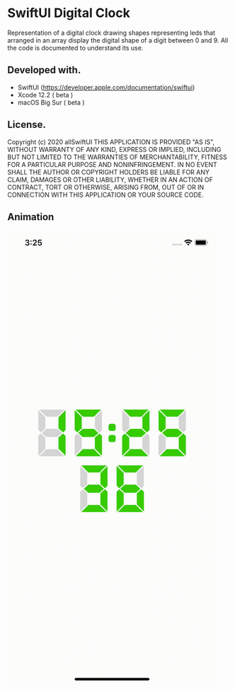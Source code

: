 #  SwiftUI Digital Clock
Representation of a digital clock drawing shapes representing leds that arranged in an array display the digital shape of a digit between 0 and 9.
All the code is documented to understand its use.

## Developed with.
- SwiftUI (https://developer.apple.com/documentation/swiftui)
- Xcode 12.2 ( beta )
- macOS Big Sur ( beta  )

## License.
Copyright (c) 2020 allSwiftUI
THIS APPLICATION IS PROVIDED "AS IS", WITHOUT WARRANTY OF ANY KIND, EXPRESS OR IMPLIED, INCLUDING BUT NOT LIMITED TO THE WARRANTIES OF MERCHANTABILITY, FITNESS FOR A PARTICULAR PURPOSE AND NONINFRINGEMENT. IN NO EVENT SHALL THE AUTHOR OR COPYRIGHT HOLDERS BE LIABLE FOR ANY CLAIM, DAMAGES OR OTHER LIABILITY, WHETHER IN AN ACTION OF CONTRACT, TORT OR OTHERWISE, ARISING FROM, OUT OF OR IN CONNECTION WITH THIS APPLICATION OR YOUR SOURCE CODE.

## Animation
![Digital Clock](/digital_clock_201001.gif)
